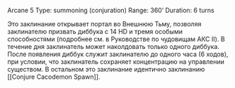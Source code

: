 Arcane 5
Type: summoning (conjuration)
Range: 360’
Duration: 6 turns

Это заклинание открывает портал во Внешнюю Тьму, позволяя заклинателю призвать диббука с 14 HD и тремя особыми способностями (подробнее см. в Руководстве по чудовищам АКС II). В течение дня заклинатель может наколдовать только одного диббука. После появления диббук служит заклинателю до одного часа (6 ходов), при условии, что заклинатель сохраняет концентрацию на управлении существом. В остальном это заклинание идентично заклинанию [[Conjure Cacodemon Spawn]].
